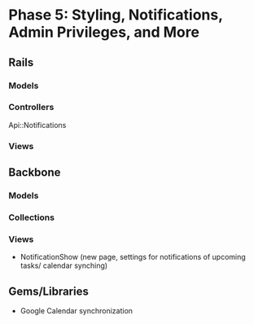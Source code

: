 # Phase 5: Styling, Notifications, Admin Privileges, and More

## Rails
### Models

### Controllers
Api::Notifications

### Views

## Backbone
### Models

### Collections

### Views
* NotificationShow (new page, settings for notifications of upcoming tasks/
  calendar synching)

## Gems/Libraries
* Google Calendar synchronization
